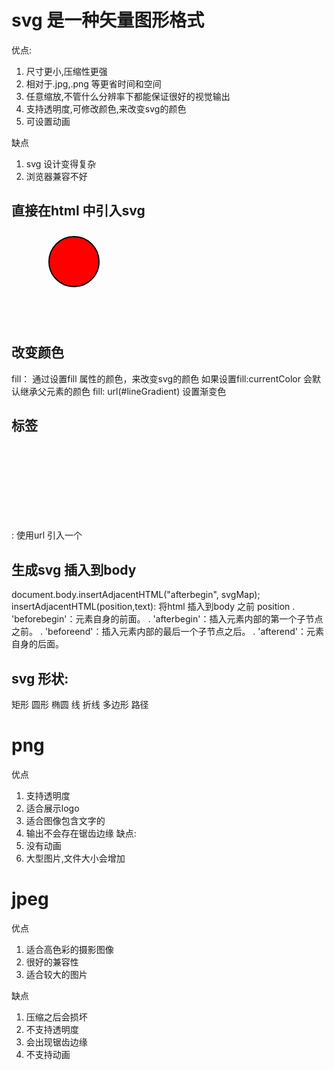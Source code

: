 # svg 是一种矢量图形格式
优点:
1. 尺寸更小,压缩性更强
2. 相对于.jpg,.png 等更省时间和空间
3. 任意缩放,不管什么分辨率下都能保证很好的视觉输出
4. 支持透明度,可修改颜色,来改变svg的颜色
5. 可设置动画

缺点
1. svg 设计变得复杂
2. 浏览器兼容不好

## 直接在html 中引入svg
<svg xmlns="http://www.w3.org/2000/svg" version="1.1">
   <circle cx="100" cy="50" r="40" stroke="black" stroke-width="2" fill="red" />
</svg>

## 改变颜色
fill： 通过设置fill 属性的颜色，来改变svg的颜色
如果设置fill:currentColor 会默认继承父元素的颜色
fill: url(#lineGradient) 设置渐变色

## 标签
<use> : 使用url 引入一个<svg>,具有唯一id属性的重复元素, xlinkHref 用symbol的id
<g>: 把相关元素进行组合的容器,对元素进行分组,内容会直接显示
<symbol>: 用来定义图形模板对象(就是不显示的内容),可以使用多次,symbol 元素本身不呈现,只有当引入<use>的时候才展示,区别于<defs> 是能够创建自己的视窗，所以能够应用viewBox(设置图片的大小)和preserveAspectRatio(纵横比)属性.
<defs>可以定义我们不想直接显示的内容。

## 生成svg 插入到body
document.body.insertAdjacentHTML("afterbegin", svgMap);
insertAdjacentHTML(position,text): 将html 插入到body 之前
position 
 . 'beforebegin'：元素自身的前面。
 . 'afterbegin'：插入元素内部的第一个子节点之前。
 . 'beforeend'：插入元素内部的最后一个子节点之后。
 . 'afterend'：元素自身的后面。

## svg 形状:
矩形 <rect>
圆形 <circle>
椭圆 <ellipse>
线 <line>
折线 <polyline>
多边形 <polygon>
路径 <path>


# png
优点
1. 支持透明度
2. 适合展示logo
3. 适合图像包含文字的
4. 输出不会存在锯齿边缘
缺点:
1. 没有动画
2. 大型图片,文件大小会增加

# jpeg
优点
1. 适合高色彩的摄影图像
2. 很好的兼容性
3. 适合较大的图片

缺点
1. 压缩之后会损坏 
2. 不支持透明度
3. 会出现锯齿边缘
4. 不支持动画